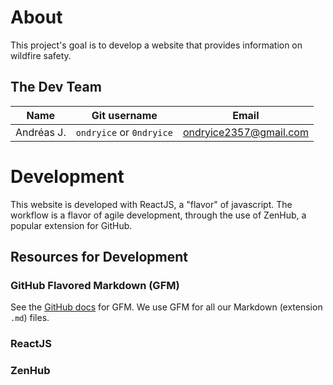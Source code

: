 # About
This project's goal is to develop a website that provides information on wildfire safety.

## The Dev Team
| Name | Git username | Email |
| --- | --- | --- |
| Andréas J. | `ondryice` or `0ndryice` | ondryice2357@gmail.com |

# Development
This website is developed with ReactJS, a "flavor" of javascript.
The workflow is a flavor of agile development, through the use of ZenHub, a popular extension for GitHub.

## Resources for Development

### GitHub Flavored Markdown (GFM)
See the [GitHub docs](https://docs.github.com/en/github/writing-on-github/getting-started-with-writing-and-formatting-on-github/basic-writing-and-formatting-syntax) for GFM.
We use GFM for all our Markdown (extension `.md`) files.

### ReactJS

### ZenHub
